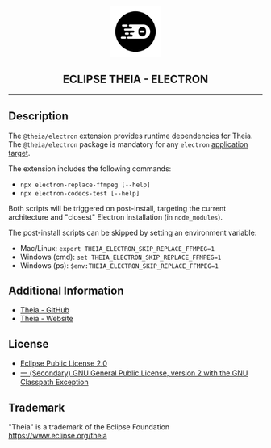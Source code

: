 <div align='center'>

<br />

<img src='https://raw.githubusercontent.com/eclipse-theia/theia/master/logo/theia.svg?sanitize=true' alt='theia-ext-logo' width='100px' />

<h2>ECLIPSE THEIA - ELECTRON</h2>

<hr />

</div>

## Description

The `@theia/electron` extension provides runtime dependencies for Theia. The `@theia/electron` package is mandatory for any `electron` [application
target](dev-packages/cli/README.md#build-target).

The extension includes the following commands:

- `npx electron-replace-ffmpeg [--help]`
- `npx electron-codecs-test [--help]`

Both scripts will be triggered on post-install, targeting the current
architecture and "closest" Electron installation (in `node_modules`).

The post-install scripts can be skipped by setting an environment variable:

- Mac/Linux: `export THEIA_ELECTRON_SKIP_REPLACE_FFMPEG=1`
- Windows (cmd): `set THEIA_ELECTRON_SKIP_REPLACE_FFMPEG=1`
- Windows (ps): `$env:THEIA_ELECTRON_SKIP_REPLACE_FFMPEG=1`

## Additional Information

- [Theia - GitHub](https://github.com/eclipse-theia/theia)
- [Theia - Website](https://theia-ide.org/)

## License

- [Eclipse Public License 2.0](http://www.eclipse.org/legal/epl-2.0/)
- [一 (Secondary) GNU General Public License, version 2 with the GNU Classpath Exception](https://projects.eclipse.org/license/secondary-gpl-2.0-cp)

## Trademark
"Theia" is a trademark of the Eclipse Foundation
https://www.eclipse.org/theia
